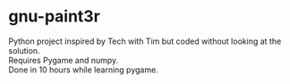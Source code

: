 # gnu-paint3r

Python project inspired by Tech with Tim but coded without looking at the solution.<br>
Requires Pygame and numpy.<br>
Done in 10 hours while learning pygame.
